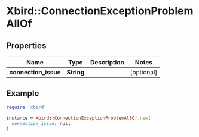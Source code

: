 # Xbird::ConnectionExceptionProblemAllOf

## Properties

| Name | Type | Description | Notes |
| ---- | ---- | ----------- | ----- |
| **connection_issue** | **String** |  | [optional] |

## Example

```ruby
require 'xbird'

instance = Xbird::ConnectionExceptionProblemAllOf.new(
  connection_issue: null
)
```

